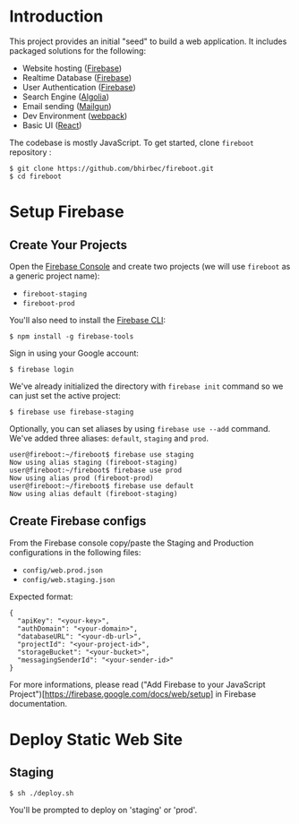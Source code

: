 # Introduction

This project provides an initial "seed" to build a web application. It includes
packaged solutions for the following:

* Website hosting ([Firebase](https://firebase.google.com/))
* Realtime Database ([Firebase](https://firebase.google.com/))
* User Authentication ([Firebase](https://firebase.google.com/))
* Search Engine ([Algolia](https://www.algolia.com/))
* Email sending ([Mailgun](https://www.mailgun.com/))
* Dev Environment ([webpack](https://webpack.js.org/))
* Basic UI ([React](https://reactjs.org/))

The codebase is mostly JavaScript. To get started, clone `fireboot` repository :

```
$ git clone https://github.com/bhirbec/fireboot.git
$ cd fireboot
```

# Setup Firebase

## Create Your Projects

Open the [Firebase Console](https://console.firebase.google.com/) and
create two projects (we will use `fireboot` as a generic project name):

* `fireboot-staging`
* `fireboot-prod`

You'll also need to install the [Firebase CLI](https://firebase.google.com/docs/cli/):
```
$ npm install -g firebase-tools
```

Sign in using your Google account:
```
$ firebase login
```

We've already initialized the directory with `firebase init` command so we can
just set the active project:

```
$ firebase use firebase-staging
```

Optionally, you can set aliases by using `firebase use --add` command. We've added
three aliases: `default`, `staging` and `prod`. 

```
user@fireboot:~/fireboot$ firebase use staging
Now using alias staging (fireboot-staging)
user@fireboot:~/fireboot$ firebase use prod
Now using alias prod (fireboot-prod)
user@fireboot:~/fireboot$ firebase use default
Now using alias default (fireboot-staging)
```

## Create Firebase configs

From the Firebase console copy/paste the Staging and Production configurations in the following files:
- `config/web.prod.json`
- `config/web.staging.json`

Expected format:
```
{
  "apiKey": "<your-key>",
  "authDomain": "<your-domain>",
  "databaseURL": "<your-db-url>",
  "projectId": "<your-project-id>",
  "storageBucket": "<your-bucket>",
  "messagingSenderId": "<your-sender-id>"
}
```

For more informations, please read ("Add Firebase to your JavaScript Project")[https://firebase.google.com/docs/web/setup] in Firebase documentation.

# Deploy Static Web Site

## Staging

```
$ sh ./deploy.sh
```

You'll be prompted to deploy on 'staging' or 'prod'.
